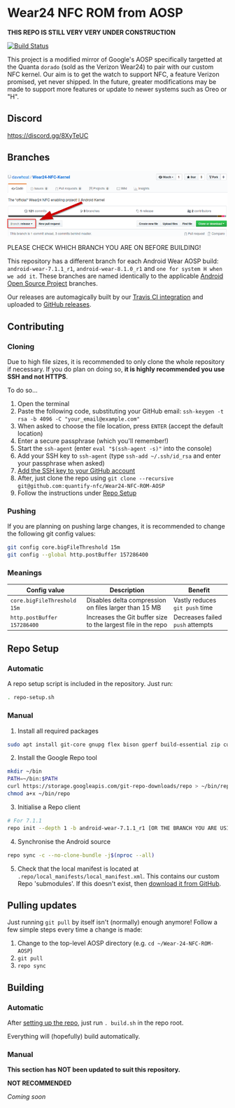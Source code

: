 # Wear24 NFC ROM from AOSP

**THIS REPO IS STILL VERY VERY UNDER CONSTRUCTION**

[![Build Status](https://travis-ci.org/quantify-nfc/Wear24-NFC-ROM-AOSP.svg?branch=master)](https://travis-ci.org/quantify-nfc/Wear24-NFC-ROM-AOSP)

This project is a modified mirror of Google's AOSP specifically targetted at the Quanta `dorado` (sold as the Verizon Wear24) to pair with our custom NFC kernel. Our aim is to get the watch to support NFC, a feature Verizon promised, yet never shipped. In the future, greater modifications may be made to support more features or update to newer systems such as Oreo or "H".

## Discord

https://discord.gg/8XyTeUC

## Branches

![](check_your_branch.png)

PLEASE CHECK WHICH BRANCH YOU ARE ON BEFORE BUILDING!

This repository has a different branch for each Android Wear AOSP build: `android-wear-7.1.1_r1`, `android-wear-8.1.0_r1` and `one for system H when we add it`. These branches are named identically to the applicable [Android Open Source Project](https://android.googlesource.com/) branches.

Our releases are automagically built by our [Travis CI integration](https://travis-ci.org/quantify-nfc/Wear24-NFC-ROM-AOSP/branches) and uploaded to [GitHub releases](https://github.com/quantify-nfc/Wear24-NFC-ROM-AOSP/releases).

## Contributing

### Cloning

Due to high file sizes, it is recommended to only clone the whole repository if necessary. If you do plan on doing so, **it is highly recommended you use SSH and not HTTPS**.

To do so...
1. Open the terminal
2. Paste the following code, substituting your GitHub email: `ssh-keygen -t rsa -b 4096 -C "your_email@example.com"`
3. When asked to choose the file location, press `ENTER` (accept the default location)
4. Enter a secure passphrase (which you'll remember!)
5. Start the `ssh-agent` (enter `eval "$(ssh-agent -s)"` into the console)
6. Add your SSH key to `ssh-agent` (type `ssh-add ~/.ssh/id_rsa` and enter your passphrase when asked)
7. [Add the SSH key to your GitHub account](https://help.github.com/en/articles/adding-a-new-ssh-key-to-your-github-account)
8. After, just clone the repo using `git clone --recursive git@github.com:quantify-nfc/Wear24-NFC-ROM-AOSP`
9. Follow the instructions under [Repo Setup](#repo-setup)

### Pushing

If you are planning on pushing large changes, it is recommended to change the following git config values:

```bash
git config core.bigFileThreshold 15m
git config --global http.postBuffer 157286400
```

### Meanings

|Config value|Description|Benefit|
|---|---|---|
|`core.bigFileThreshold 15m`|Disables delta compression on files larger than 15 MB|Vastly reduces `git push` time|
|`http.postBuffer 157286400`|Increases the Git buffer size to the largest file in the repo|Decreases failed `push` attempts|

## Repo Setup

### Automatic

A repo setup script is included in the repository. Just run:

```bash
. repo-setup.sh
```

### Manual

1. Install all required packages

```bash
sudo apt install git-core gnupg flex bison gperf build-essential zip curl zlib1g-dev gcc-multilib g++-multilib libc6-dev-i386 lib32ncurses5-dev x11proto-core-dev libx11-dev lib32z-dev libgl1-mesa-dev libxml2-utils xsltproc unzip
```

2. Install the Google Repo tool

```bash
mkdir ~/bin
PATH=~/bin:$PATH
curl https://storage.googleapis.com/git-repo-downloads/repo > ~/bin/repo
chmod a+x ~/bin/repo
```

3. Initialise a Repo client

```bash
# For 7.1.1
repo init --depth 1 -b android-wear-7.1.1_r1 [OR THE BRANCH YOU ARE USING] -u https://android.googlesource.com/platform/manifest
```

4. Synchronise the Android source

```bash
repo sync -c --no-clone-bundle -j$(nproc --all)
```

5. Check that the local manifest is located at `.repo/local_manifests/local_manifest.xml`. This contains our custom Repo 'submodules'. If this doesn't exist, then [download it from GitHub](https://github.com/quantify-nfc/Wear24-NFC-ROM-AOSP/blob/android-wear-7.1.1_r1/.repo/local_manifests/local_manifest.xml).

## Pulling updates

Just running `git pull` by itself isn't (normally) enough anymore! Follow a few simple steps every time a change is made:
1. Change to the top-level AOSP directory (e.g. `cd ~/Wear-24-NFC-ROM-AOSP`)
2. `git pull`
3. `repo sync`

## Building

### Automatic

After [setting up the repo](#repo-setup), just run `. build.sh` in the repo root.

Everything will (hopefully) build automatically.

### Manual

**This section has NOT been updated to suit this repository.**

**NOT RECOMMENDED**

*Coming soon*


